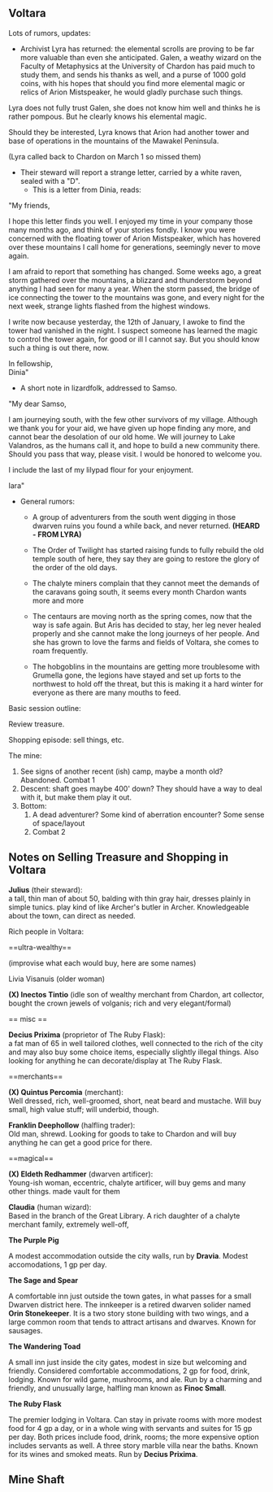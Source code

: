 ## Voltara
 
Lots of rumors, updates:
 
- Archivist Lyra has returned: the elemental scrolls are proving to be far more valuable than even she anticipated. Galen, a weathy wizard on the Faculty of Metaphysics at the University of Chardon has paid much to study them, and sends his thanks as well, and a purse of 1000 gold coins, with his hopes that should you find more elemental magic or relics of Arion Mistspeaker, he would gladly purchase such things.
 
Lyra does not fully trust Galen, she does not know him well and thinks he is rather pompous. But he clearly knows his elemental magic.
 
Should they be interested, Lyra knows that Arion had another tower and base of operations in the mountains of the Mawakel Peninsula.
 
(Lyra called back to Chardon on March 1 so missed them)
 - Their steward will report a strange letter, carried by a white raven, sealed with a "D".
    - This is a letter from Dinia, reads:
       
"My friends,
 
I hope this letter finds you well. I enjoyed my time in your company those many months ago, and think of your stories fondly. I know you were concerned with the floating tower of Arion Mistspeaker, which has hovered over these mountains I call home for generations, seemingly never to move again.
 
I am afraid to report that something has changed. Some weeks ago, a great storm gathered over the mountains, a blizzard and thunderstorm beyond anything I had seen for many a year. When the storm passed, the bridge of ice connecting the tower to the mountains was gone, and every night for the next week, strange lights flashed from the highest windows.
 
I write now because yesterday, the 12th of January, I awoke to find the tower had vanished in the night. I suspect someone has learned the magic to control the tower again, for good or ill I cannot say. But you should know such a thing is out there, now.
 
In fellowship,  
Dinia"
 
- A short note in lizardfolk, addressed to Samso.
 
"My dear Samso,
 
I am journeying south, with the few other survivors of my village. Although we thank you for your aid, we have given up hope finding any more, and cannot bear the desolation of our old home. We will journey to Lake Valandros, as the humans call it, and hope to build a new community there. Should you pass that way, please visit. I would be honored to welcome you.
 
I include the last of my lilypad flour for your enjoyment.
 
Iara"
 - General rumors:
      
    - A group of adventurers from the south went digging in those dwarven ruins you found a while back, and never returned. **(HEARD - FROM LYRA)**
      
    - The Order of Twilight has started raising funds to fully rebuild the old temple south of here, they say they are going to restore the glory of the order of the old days.
      
    - The chalyte miners complain that they cannot meet the demands of the caravans going south, it seems every month Chardon wants more and more
      
    - The centaurs are moving north as the spring comes, now that the way is safe again. But Aris has decided to stay, her leg never healed properly and she cannot make the long journeys of her people. And she has grown to love the farms and fields of Voltara, she comes to roam frequently.
      
    - The hobgoblins in the mountains are getting more troublesome with Grumella gone, the legions have stayed and set up forts to the northwest to hold off the threat, but this is making it a hard winter for everyone as there are many mouths to feed.
             
Basic session outline:
 
Review treasure.
 
Shopping episode: sell things, etc.
 
The mine:

1. See signs of another recent (ish) camp, maybe a month old? Abandoned. Combat 1
2. Descent: shaft goes maybe 400' down? They should have a way to deal with it, but make them play it out.
3. Bottom:
    1. A dead adventurer? Some kind of aberration encounter? Some sense of space/layout
    2. Combat 2

## Notes on Selling Treasure and Shopping in Voltara
 
**Julius** (their steward):  
a tall, thin man of about 50, balding with thin gray hair, dresses plainly in simple tunics. play kind of like Archer's butler in Archer. Knowledgeable about the town, can direct as needed.
 
Rich people in Voltara:
 
==ultra-wealthy==
 
(improvise what each would buy, here are some names)
 
Livia Visanuis (older woman)
 
**(X) Inectos Tintio** (idle son of wealthy merchant from Chardon, art collector, bought the crown jewels of volganis; rich and very elegant/formal)
   

== misc ==
 
**Decius Prixima** (proprietor of The Ruby Flask):  
a fat man of 65 in well tailored clothes, well connected to the rich of the city and may also buy some choice items, especially slightly illegal things. Also looking for anything he can decorate/display at The Ruby Flask.
 
==merchants==
 
**(X) Quintus Percomia** (merchant):  
Well dressed, rich, well-groomed, short, neat beard and mustache. Will buy small, high value stuff; will underbid, though.
 
**Franklin Deephollow** (halfling trader):  
Old man, shrewd. Looking for goods to take to Chardon and will buy anything he can get a good price for there.
 
==magical==
 
**(X) Eldeth Redhammer** (dwarven artificer):  
Young-ish woman, eccentric, chalyte artificer, will buy gems and many other things. made vault for them
 
**Claudia** (human wizard):  
Based in the branch of the Great Library. A rich daughter of a chalyte merchant family, extremely well-off,
 
**The Purple Pig**
 
A modest accommodation outside the city walls, run by **Dravia**. Modest accomodations, 1 gp per day.
 
**The Sage and Spear**
 
A comfortable inn just outside the town gates, in what passes for a small Dwarven district here. The innkeeper is a retired dwarven solider named **Orin Stonekeeper**. It is a two story stone building with two wings, and a large common room that tends to attract artisans and dwarves. Known for sausages.
 
**The Wandering Toad**
 
A small inn just inside the city gates, modest in size but welcoming and friendly. Considered comfortable accommodations, 2 gp for food, drink, lodging. Known for wild game, mushrooms, and ale. Run by a charming and friendly, and unusually large, halfling man known as **Finoc Small**.
 
**The Ruby Flask**
 
The premier lodging in Voltara. Can stay in private rooms with more modest food for 4 gp a day, or in a whole wing with servants and suites for 15 gp per day. Both prices include food, drink, rooms; the more expensive option includes servants as well. A three story marble villa near the baths. Known for its wines and smoked meats. Run by **Decius Prixima**.

## Mine Shaft